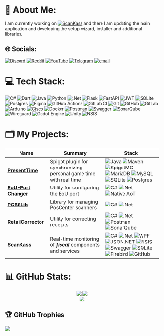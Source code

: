 # 💫 About Me:
I am currently working on [![ScanKass](https://img.shields.io/badge/ScanKass-%2306802F?logo=data%3Aimage%2Fsvg%2Bxml%3Bbase64%2CPHN2ZyB3aWR0aD0iNDE5IiBoZWlnaHQ9IjQxOCIgdmlld0JveD0iMCAwIDQxOSA0MTgiIGZpbGw9Im5vbmUiIHhtbG5zPSJodHRwOi8vd3d3LnczLm9yZy8yMDAwL3N2ZyI%2BCjxwYXRoIGQ9Ik0yMjcgMjI2SDM2NVYzNjRIMjI3VjIyNloiIGZpbGw9ImJsYWNrIi8%2BCjxyZWN0IHg9IjU1IiB5PSI1NCIgd2lkdGg9IjE3MSIgaGVpZ2h0PSIxNzEiIGZpbGw9IiMwQkRBNTEiLz4KPC9zdmc%2BCg%3D%3D&labelColor=%23ffffff)](https://scankass.ru) and there I am updating the main application and developing the setup wizard, installer and additional libraries.


## 🌐 Socials:
[![Discord](https://img.shields.io/badge/Discord-%237289DA.svg?logo=discord&logoColor=white)](https://discord.gg/ornaras) [![Reddit](https://img.shields.io/badge/Reddit-%23FF4500.svg?logo=Reddit&logoColor=white)](https://reddit.com/user/ornaras) [![YouTube](https://img.shields.io/badge/YouTube-%23C4302B.svg?logo=youtube&logoColor=white)](https://www.youtube.com/@ornaras-the-copybara) [![Telegram](https://img.shields.io/badge/Telegram-%231d94d0.svg?logo=Telegram&logoColor=white)](https://t.me/ornaras) [![email](https://img.shields.io/badge/Email-D14836?logo=gmail&logoColor=white)](mailto:ornaras.us@gmail.com) 

# 💻 Tech Stack:
![C#](https://img.shields.io/badge/c%23-%23239120.svg?style=for-the-badge&logo=csharp&logoColor=white) ![Dart](https://img.shields.io/badge/dart-%230175C2.svg?style=for-the-badge&logo=dart&logoColor=white) ![Java](https://img.shields.io/badge/java-%23ED8B00.svg?style=for-the-badge&logo=openjdk&logoColor=white) ![Python](https://img.shields.io/badge/python-3670A0?style=for-the-badge&logo=python&logoColor=ffdd54) ![.Net](https://img.shields.io/badge/.NET-5C2D91?style=for-the-badge&logo=.net&logoColor=white) ![Flask](https://img.shields.io/badge/flask-%23000.svg?style=for-the-badge&logo=flask&logoColor=white) ![FastAPI](https://img.shields.io/badge/FastAPI-005571?style=for-the-badge&logo=fastapi) ![JWT](https://img.shields.io/badge/JWT-black?style=for-the-badge&logo=JSON%20web%20tokens) ![SQLite](https://img.shields.io/badge/sqlite-%2307405e.svg?style=for-the-badge&logo=sqlite&logoColor=white) ![Postgres](https://img.shields.io/badge/postgres-%23316192.svg?style=for-the-badge&logo=postgresql&logoColor=white) ![Figma](https://img.shields.io/badge/figma-%23F24E1E.svg?style=for-the-badge&logo=figma&logoColor=white) ![GitHub Actions](https://img.shields.io/badge/github%20actions-%232671E5.svg?style=for-the-badge&logo=githubactions&logoColor=white) ![GitLab CI](https://img.shields.io/badge/gitlab%20CI-%23181717.svg?style=for-the-badge&logo=gitlab&logoColor=white) ![Git](https://img.shields.io/badge/git-%23F05033.svg?style=for-the-badge&logo=git&logoColor=white) ![GitHub](https://img.shields.io/badge/github-%23121011.svg?style=for-the-badge&logo=github&logoColor=white) ![GitLab](https://img.shields.io/badge/gitlab-%23181717.svg?style=for-the-badge&logo=gitlab&logoColor=white) ![Arduino](https://img.shields.io/badge/-Arduino-00979D?style=for-the-badge&logo=Arduino&logoColor=white) ![Cisco](https://img.shields.io/badge/cisco-%23049fd9.svg?style=for-the-badge&logo=cisco&logoColor=black) ![Docker](https://img.shields.io/badge/docker-%230db7ed.svg?style=for-the-badge&logo=docker&logoColor=white) ![Postman](https://img.shields.io/badge/Postman-FF6C37?style=for-the-badge&logo=postman&logoColor=white) ![Swagger](https://img.shields.io/badge/-Swagger-%23Clojure?style=for-the-badge&logo=swagger&logoColor=white) ![SonarQube](https://img.shields.io/badge/SonarQube-black?style=for-the-badge&logo=sonarqube&logoColor=4E9BCD) ![Wireguard](https://img.shields.io/badge/wireguard-%2388171A.svg?style=for-the-badge&logo=wireguard&logoColor=white) ![Godot Engine](https://img.shields.io/badge/GODOT-%23FFFFFF.svg?style=for-the-badge&logo=godot-engine) ![Unity](https://img.shields.io/badge/unity-%23000000.svg?style=for-the-badge&logo=unity&logoColor=white) ![NSIS](https://img.shields.io/badge/NSIS-%2301B0F0.svg?style=for-the-badge&logo=nsis&logoColor=white)

# 🗂️ My Projects:
Name | Summary | Stack 
--- | --- | --- 
__[PresentTime](https://github.com/ornaras/PresentTime)__ | Spigot plugin for synchronizing personal game time with real time | ![Java](https://img.shields.io/badge/java-%23ED8B00.svg?style=flat-square&logo=openjdk&logoColor=white) ![Maven](https://img.shields.io/badge/Maven-%23c71a36.svg?style=flat-square&logo=apachemaven&logoColor=white) ![SpigotMC](https://img.shields.io/badge/SpigotMC-%23ed8106.svg?style=flat-square&logo=spigotmc&logoColor=white) ![MariaDB](https://img.shields.io/badge/MariaDB-%23003545.svg?style=flat-square&logo=mariadb&logoColor=white) ![MySQL](https://img.shields.io/badge/MySQL-%234479a1.svg?style=flat-square&logo=mysql&logoColor=white) ![SQLite](https://img.shields.io/badge/sqlite-%2307405e.svg?style=flat-square&logo=sqlite&logoColor=white) ![Postgres](https://img.shields.io/badge/postgres-%23316192.svg?style=flat-square&logo=postgresql&logoColor=white) 
__[EoU-Port Changer](https://github.com/ornaras/eou-port-changer)__ | Utility for configuring the EoU port | ![C#](https://img.shields.io/badge/c%23-%23239120.svg?style=flat-square&logo=csharp&logoColor=white) ![.Net](https://img.shields.io/badge/.NET-5C2D91?style=flat-square&logo=.net&logoColor=white) ![Native AoT](https://img.shields.io/badge/Native%20AoT-5a26d9?style=flat-square)
__[PCBSLib](https://github.com/ornaras/PCBSLib)__ | Library for managing PosCenter scanners | ![C#](https://img.shields.io/badge/c%23-%23239120.svg?style=flat-square&logo=csharp&logoColor=white) ![.Net](https://img.shields.io/badge/.NET-5C2D91?style=flat-square&logo=.net&logoColor=white) 
__RetailCorrector__ | Utility for correcting receipts | ![C#](https://img.shields.io/badge/c%23-%23239120.svg?style=flat-square&logo=csharp&logoColor=white) ![.Net](https://img.shields.io/badge/.NET-5C2D91?style=flat-square&logo=.net&logoColor=white) ![Postman](https://img.shields.io/badge/Postman-FF6C37?style=flat-square&logo=postman&logoColor=white) ![SonarQube](https://img.shields.io/badge/SonarQube-black?style=flat-square&logo=sonarqube&logoColor=4E9BCD)
__ScanKass__ | Real-time monitoring of **_fiscal_** components and services | ![C#](https://img.shields.io/badge/c%23-%23239120.svg?style=flat-square&logo=csharp&logoColor=white) ![.Net](https://img.shields.io/badge/.NET-5C2D91?style=flat-square&logo=.net&logoColor=white) ![WPF](https://img.shields.io/badge/WPF-%23239120.svg?style=flat-square&logoColor=white) ![JSON.NET](https://img.shields.io/badge/JSON.NET-black.svg?style=flat-square&logo=rocket&logoColor=white) ![NSIS](https://img.shields.io/badge/NSIS-%2301B0F0.svg?style=flat-square&logo=nsis&logoColor=white) ![Swagger](https://img.shields.io/badge/-Swagger-%23Clojure?style=flat-square&logo=swagger&logoColor=white) ![SQLite](https://img.shields.io/badge/sqlite-%2307405e.svg?style=flat-square&logo=sqlite&logoColor=white) ![Firebird](https://img.shields.io/badge/Firebird-%23e9730a.svg?style=flat-square) ![GitHub](https://img.shields.io/badge/GitHub_API-%23121011.svg?style=flat-square&logo=github&logoColor=white)

# 📊 GitHub Stats:
<div align="center">
  <img src="https://github-readme-stats.vercel.app/api?username=ornaras&theme=dark&hide_border=false"/>
  <img src="https://nirzak-streak-stats.vercel.app/?user=ornaras&theme=dark&hide_border=false"/><br/>
  <img src="[https://github-readme-stats.vercel.app](https://github-readme-stats.vercel.app)/api/top-langs/?username=ornaras&theme=dark&hide_border=false&layout=compact"/>
</div>

## 🏆 GitHub Trophies
![](https://github-profile-trophy.vercel.app/?username=ornaras&theme=dracula&no-frame=false&no-bg=true&margin-w=4)
